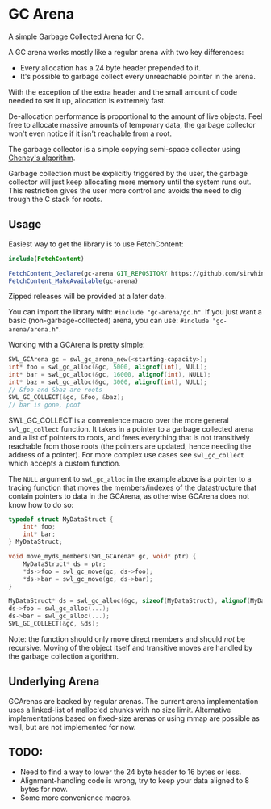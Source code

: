 # GC Arena
A simple Garbage Collected Arena for C.

A GC arena works mostly like a regular arena with two key differences:

- Every allocation has a 24 byte header prepended to it.
- It's possible to garbage collect every unreachable pointer in the arena.

With the exception of the extra header and the small amount of code needed to set it up, allocation is extremely fast.

De-allocation performance is proportional to the amount of live objects.
Feel free to allocate massive amounts of temporary data, the garbage collector won't even notice if it isn't reachable from a root.

The garbage collector is a simple copying semi-space collector using [Cheney's algorithm](https://en.wikipedia.org/wiki/Cheney%27s_algorithm).

Garbage collection must be explicitly triggered by the user, the garbage collector will just keep allocating more memory until the system runs out. This restriction gives the user more control and avoids the need to dig trough the C stack for roots.

## Usage

Easiest way to get the library is to use FetchContent:

```cmake
include(FetchContent)

FetchContent_Declare(gc-arena GIT_REPOSITORY https://github.com/sirwhinesalot/gc-arena.git)
FetchContent_MakeAvailable(gc-arena)
```

Zipped releases will be provided at a later date.

You can import the library with: `#include "gc-arena/gc.h"`.
If you just want a basic (non-garbage-collected) arena, you can use: `#include "gc-arena/arena.h"`.

Working with a GCArena is pretty simple:

```c
SWL_GCArena gc = swl_gc_arena_new(<starting-capacity>);
int* foo = swl_gc_alloc(&gc, 5000, alignof(int), NULL);
int* bar = swl_gc_alloc(&gc, 16000, alignof(int), NULL);
int* baz = swl_gc_alloc(&gc, 3000, alignof(int), NULL);
// &foo and &baz are roots
SWL_GC_COLLECT(&gc, &foo, &baz);
// bar is gone, poof
```

SWL_GC_COLLECT is a convenience macro over the more general `swl_gc_collect` function. It takes in a pointer to a garbage collected arena and a list of pointers to roots, and frees everything that is not transitively reachable from those roots (the pointers are updated, hence needing the address of a pointer). For more complex use cases see `swl_gc_collect` which accepts a custom function.

The `NULL` argument to `swl_gc_alloc` in the example above is a pointer to a tracing function that moves the members/indexes of the datastructure that contain pointers to data in the GCArena, as otherwise GCArena does not know how to do so:

```c
typedef struct MyDataStruct {
    int* foo;
    int* bar;
} MyDataStruct;

void move_myds_members(SWL_GCArena* gc, void* ptr) {
    MyDataStruct* ds = ptr;
    *ds->foo = swl_gc_move(gc, ds->foo);
    *ds->bar = swl_gc_move(gc, ds->bar);
}

MyDataStruct* ds = swl_gc_alloc(&gc, sizeof(MyDataStruct), alignof(MyDataStruct), move_my_ds_members);
ds->foo = swl_gc_alloc(...);
ds->bar = swl_gc_alloc(...);
SWL_GC_COLLECT(&gc, &ds);
```

Note: the function should only move direct members and should *not* be recursive. 
Moving of the object itself and transitive moves are handled by the garbage collection algorithm.

## Underlying Arena

GCArenas are backed by regular arenas. The current arena implementation uses a linked-list of malloc'ed chunks with no size limit.
Alternative implementations based on fixed-size arenas or using mmap are possible as well, but are not implemented for now.

## TODO:

- Need to find a way to lower the 24 byte header to 16 bytes or less.
- Alignment-handling code is wrong, try to keep your data aligned to 8 bytes for now.
- Some more convenience macros.
